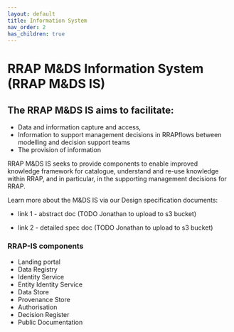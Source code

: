 ```yaml
---
layout: default
title: Information System
nav_order: 2
has_children: true
---
```


# RRAP M&DS Information System (RRAP M&DS IS)

## The RRAP M&DS IS aims to facilitate:

- Data and information capture and access, 
- Information to support management decisions in RRAPflows between modelling and decision support teams
- The provision of information 

RRAP M&DS IS seeks to provide components to enable improved knowledge framework for catalogue, understand and re-use knowledge within RRAP, and in particular, in the supporting management decisions for RRAP. 

Learn more about the M&DS IS via our Design specification documents:

- link 1 - abstract doc (TODO Jonathan to upload to s3 bucket)

- link 2 - detailed spec doc (TODO Jonathan to upload to s3 bucket)

### RRAP-IS components
- Landing portal
- Data Registry
- Identity Service
- Entity Identity Service
- Data Store
- Provenance Store
- Authorisation
- Decision Register
- Public Documentation